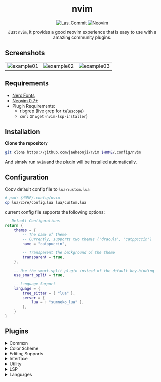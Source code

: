 <h1 align="center">nvim</h1>

<div align="center">
    <p>
        <a href="https://github.com/jaeheonji/nvim/pulse">
            <img alt="Last Commit" src="https://img.shields.io/github/last-commit/jaeheonji/nvim?logo=github&style=flat-square"/>
        </a>
        <a href="https://github.com/neovim/neovim">
            <img alt="Neovim" src="https://img.shields.io/badge/neovim-0.7%2B-green?style=flat-square&logo=neovim"/>
        </a>
    
</div>

<p align="center">
Just <code>nvim</code>, it provides a good neovim experience that is easy to use with a amazing community plugins.


## Screenshots

|                                                                                                                     |                                                                                                                     |                                                                                                                     |
|---------------------------------------------------------------------------------------------------------------------|---------------------------------------------------------------------------------------------------------------------|---------------------------------------------------------------------------------------------------------------------|
| ![example01](https://user-images.githubusercontent.com/32578710/167192342-38865597-ed46-480b-8f30-9211ead925f9.png) | ![example02](https://user-images.githubusercontent.com/32578710/167192639-99e241a7-7f4e-4bd6-b1ca-18a69ae28cad.png) | ![example03](https://user-images.githubusercontent.com/32578710/167192657-186790cf-dd7d-435f-8929-08cbc5888ebf.png) |

## Requirements

* [Nerd Fonts](https://github.com/ryanoasis/nerd-fonts)
* [Neovim 0.7+](https://github.com/neovim/neovim)
* Plugin Requirements:
    * [ripgrep](https://github.com/BurntSushi/ripgrep) (live grep for `telescope`)
    * `curl` or `wget` (`nvim-lsp-installer`)

## Installation

**Clone the repository**

```bash
git clone https://github.com/jaeheonji/nvim $HOME/.config/nvim
```

And simply run `nvim` and the plugin will be installed automatically.

## Configuration

Copy default config file to `lua/custom.lua`

```bash
# pwd: $HOME/.config/nvim
cp lua/core/config.lua lua/custom.lua
```

current config file supports the following options:

```lua
-- Default Configurations
return {
    themes = {
        -- The name of theme
        -- Currently, supports two themes ('dracula', 'catppuccin')
        name = "catppuccin",

        -- Transparent the background of the theme
        transparent = true,
    },

    -- Use the smart-split plugin instead of the default key-binding
    use_smart_split = true,

    -- Language Support
    language = {
        tree_sitter = { "lua" },
        server = {
            lua = { "sumneko_lua" },
        },
    }
}
```

## Plugins

<details><summary>Common</summary>

* [packer.nvim](https://github.com/wbthomason/packer.nvim) - A use-package inspired plugin manager for Neovim
* [impatient.nvim](https://github.com/lewis6991/impatient.nvim) - Improve startup time for Neovim
* [plenary.nvim](https://github.com/nvim-lua/plenary.nvim) - plenary: full; complete; entire; absolute; unqualified
* [nvim-web-devicons](https://github.com/kyazdani42/nvim-web-devicons) - lua `fork` of vim-web-devicons for neovim
* [which-key.nvim](https://github.com/folke/which-key.nvim) - Create key bindings that stick

</details>
<details><summary>Color Scheme</summary>

* [Dracula](https://github.com/dracula/vim) - Dark theme for Vim
* [Catppuccin](https://github.com/catppuccin/nvim) - Soothing pastel theme for NeoVim

</details>
<details><summary>Editing Supports</summary>

* [Indent Blankline](https://github.com/lukas-reineke/indent-blankline.nvim) - Indent guides for Neovim
* [Pretty Fold](https://github.com/anuvyklack/pretty-fold.nvim) - Foldtext customization and folded region preview in Neovim
* [nvim-autopairs](https://github.com/windwp/nvim-autopairs) - Autopairs for neovim written by lua
* [nvim-treesitter](https://github.com/nvim-treesitter/nvim-treesitter) - Treesitter configurations and abstraction layer for Neovim
* [vim-visual-multi](https://github.com/mg979/vim-visual-multi) - Multiple cursors plugin for vim/neovim

</details>
<details><summary>Interface</summary>

* [α alpha-nvim](https://github.com/goolord/alpha-nvim) - A lua powered greeter like vim-startify / dashboard-nvim
* [bufferline.nvim](https://github.com/akinsho/bufferline.nvim) - A snazzy bufferline for Neovim
* [lualine.nvim](https://github.com/nvim-lualine/lualine.nvim) - A blazing fast and easy to configure neovim statusline plugin written in pure lua
* [Neo-tree.nvim](https://github.com/nvim-neo-tree/neo-tree.nvim) - Neovim plugin to manage the file system and other tree like structures
* [Cosmic-UI](https://github.com/CosmicNvim/cosmic-ui) - Cosmic-UI is a simple wrapper around specific vim functionality
* [Dressing.nvim](https://github.com/stevearc/dressing.nvim) - Neovim plugin to improve the default vim.ui interfaces

</details>
<details><summary>Utility</summary>

* [bufdelete.nvim](https://github.com/famiu/bufdelete.nvim) - Delete Neovim buffers without losing window layout
* [nvim-hlslens](https://github.com/kevinhwang91/nvim-hlslens) - Hlsearch Lens for Neovim
* [stabilize.nvim](https://github.com/luukvbaal/stabilize.nvim) - Neovim plugin to stabilize window open/close events
* [smart-splits.nvim](https://github.com/mrjones2014/smart-splits.nvim) - Smart, directional Neovim split resizing and navigation
* [nvim-window-picker](https://github.com/s1n7ax/nvim-window-picker) - This plugins prompts the user to pick a window and returns the window id of the picked window
* [symbols-outline.nvim](https://github.com/simrat39/symbols-outline.nvim) - A tree like view for symbols in Neovim using the Language Server Protocol
* [gitsigns.nvim](https://github.com/lewis6991/gitsigns.nvim) - Git integration for buffers
* [Comment.nvim](https://github.com/numToStr/Comment.nvim) - Smart and powerful comment plugin for neovim
* [telescope.nvim](https://github.com/nvim-telescope/telescope.nvim) - Find, Filter, Preview, Pick. All lua, all the time
* [fidget.nvim](https://github.com/j-hui/fidget.nvim) - Standalone UI for nvim-lsp progress
* [trouble.nvim](https://github.com/folke/trouble.nvim) - A pretty diagnostics, references, telescope results, quickfix and location list to help you solve all the trouble your code is causing
* [legendary.nvim](https://github.com/mrjones2014/legendary.nvim) - A legend for your keymaps, commands, and autocmds, with which-key.nvim integration
* [modes.nvim](https://github.com/mvllow/modes.nvim) - Prismatic line decorations for the adventurous vim user
* [winshift.nvim](https://github.com/sindrets/winshift.nvim) - Rearrange your windows with ease

</details>
<details><summary>LSP</summary>

* [lspconfig](https://github.com/neovim/nvim-lspconfig) - Quickstart configurations for the Nvim LSP client
* [nvim-lsp-installer](https://github.com/williamboman/nvim-lsp-installer) - Neovim plugin that allows you to seamlessly manage LSP servers with `:LspInstall`
* [lsp_signature.nvim](https://github.com/ray-x/lsp_signature.nvim) - LSP signature hint as you type
* [null-ls.nvim](https://github.com/jose-elias-alvarez/null-ls.nvim) - Use Neovim as a language server to inject LSP diagnostics, code actions, and more via Lua
* [nvim-cmp](https://github.com/hrsh7th/nvim-cmp) - A completion plugin for neovim coded in Lua
* [lspkind-nvim](https://github.com/onsails/lspkind.nvim) - vscode-like pictograms for neovim lsp completion items
* [friendly-snippets](https://github.com/rafamadriz/friendly-snippets) - Set of preconfigured snippets for different languages

</details>
<details><summary>Languages</summary>

* Rust
    * [rust-tools.nvim](https://github.com/simrat39/rust-tools.nvim) - Tools for better development in rust using neovim's builtin lsp
    * [crates.nvim](https://github.com/Saecki/crates.nvim) - A neovim plugin that helps managing crates.io dependencies

* Typescript
    * [typescript.nvim](https://github.com/jose-elias-alvarez/typescript.nvim) - A Lua plugin, written in TypeScript, to write TypeScript (Lua optional)

</details>
